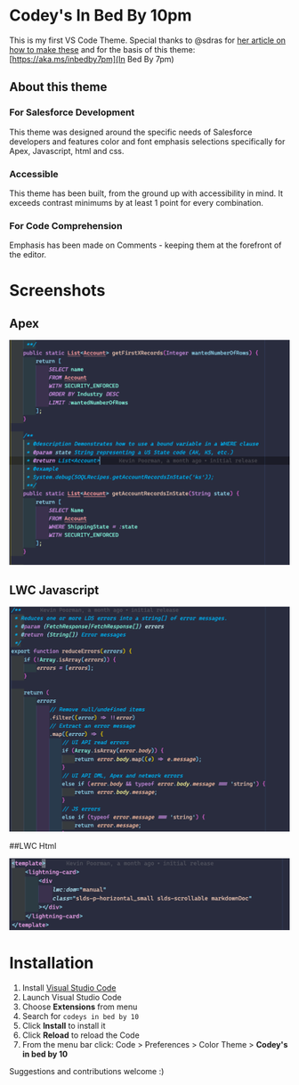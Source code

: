 # Codey's In Bed By 10pm

This is my first VS Code Theme. Special thanks to @sdras for [her article on how to make these](https://css-tricks.com/creating-a-vs-code-theme/) and for the basis of this theme: [https://aka.ms/inbedby7pm](In Bed By 7pm)

## About this theme

### For Salesforce Development

This theme was designed around the specific needs of Salesforce developers and features color and font emphasis selections specifically for Apex, Javascript, html and css.

### Accessible

This theme has been built, from the ground up with accessibility in mind. It exceeds contrast minimums by at least 1 point for every combination.

### For Code Comprehension

Emphasis has been made on Comments - keeping them at the forefront of the editor.

# Screenshots

## Apex

![Apex](Apex.png)

## LWC Javascript

![LWC Javascript](lwc-js.png)

##LWC Html

![LWC Html](lwc-html.png)

# Installation

1.  Install [Visual Studio Code](https://code.visualstudio.com/)
2.  Launch Visual Studio Code
3.  Choose **Extensions** from menu
4.  Search for `codeys in bed by 10`
5.  Click **Install** to install it
6.  Click **Reload** to reload the Code
7.  From the menu bar click: Code > Preferences > Color Theme > **Codey's in bed by 10**

Suggestions and contributions welcome :)
